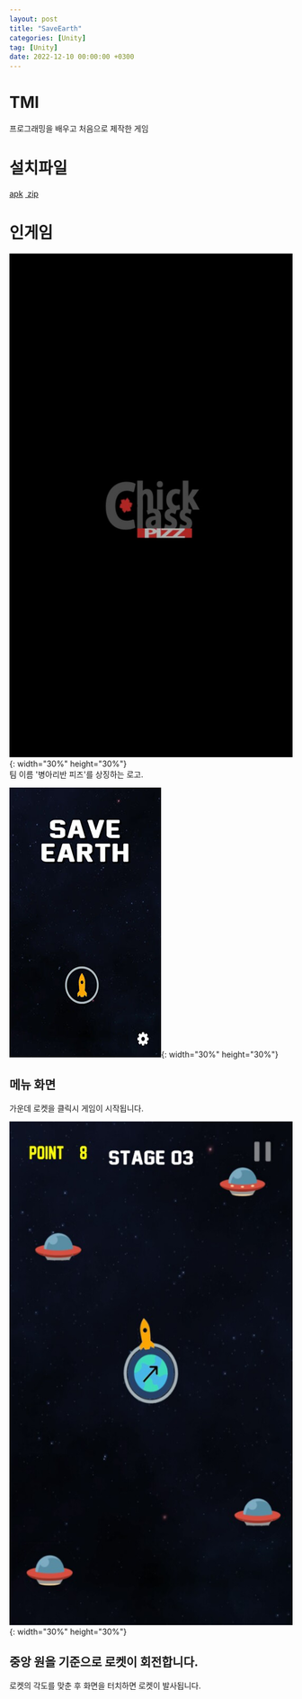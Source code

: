 ```yaml
---
layout: post
title: "SaveEarth"
categories: [Unity]
tag: [Unity]
date: 2022-12-10 00:00:00 +0300
---
```


# TMI
프로그래밍을 배우고 처음으로 제작한 게임

# 설치파일
<a href = "/assets/download/SaveEarth.apk"> apk</a>&nbsp;<a href = "/assets/download/SaveEarth.zip"> zip</a>

# 인게임

<!-- ![image](/assets/img/SaveEarth/Logo.jpg){: width="50%" height="50%" .left}<br> -->
![image](/assets/img/SaveEarth/Logo.jpg){: width="30%" height="30%"}<br>
팀 이름 '병아리반 피즈'를 상징하는 로고.<br>

![image](/assets/img/SaveEarth/MenuScene.jpg){: width="30%" height="30%"}<br>
## 메뉴 화면
가운데 로켓을 클릭시 게임이 시작됩니다.<br>

![image](/assets/img/SaveEarth/GameScene.jpg){: width="30%" height="30%"}<br>
## 중앙 원을 기준으로 로켓이 회전합니다.
로켓의 각도를 맞춘 후 화면을 터치하면 로켓이 발사됩니다.